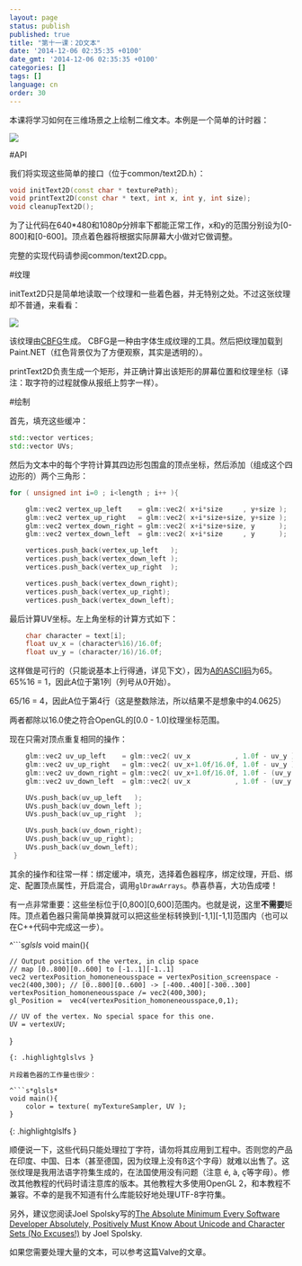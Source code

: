 ```yaml
---
layout: page
status: publish
published: true
title: "第十一课：2D文本"
date: '2014-12-06 02:35:35 +0100'
date_gmt: '2014-12-06 02:35:35 +0100'
categories: []
tags: []
language: cn
order: 30
---
```


本课将学习如何在三维场景之上绘制二维文本。本例是一个简单的计时器：

![]({{site.baseurl}}/assets/images/tuto-11-2d-text/clock.png)


#API

我们将实现这些简单的接口（位于common/text2D.h）：

``` cpp
void initText2D(const char * texturePath);
void printText2D(const char * text, int x, int y, int size);
void cleanupText2D();
```

为了让代码在640*480和1080p分辨率下都能正常工作，x和y的范围分别设为[0-800]和[0-600]。顶点着色器将根据实际屏幕大小做对它做调整。

完整的实现代码请参阅common/text2D.cpp。

#纹理

initText2D只是简单地读取一个纹理和一些着色器，并无特别之处。不过这张纹理却不普通，来看看：

![]({{site.baseurl}}/assets/images/tuto-11-2d-text/fontalpha.png)


该纹理由[CBFG](http://www.codehead.co.uk/cbfg/)生成。 CBFG是一种由字体生成纹理的工具。然后把纹理加载到Paint.NET（红色背景仅为了方便观察，其实是透明的）。

printText2D负责生成一个矩形，并正确计算出该矩形的屏幕位置和纹理坐标（译注：取字符的过程就像从报纸上剪字一样）。

#绘制

首先，填充这些缓冲：

``` cpp
std::vector vertices;
std::vector UVs;
```

然后为文本中的每个字符计算其四边形包围盒的顶点坐标，然后添加（组成这个四边形的）两个三角形：

``` cpp
for ( unsigned int i=0 ; i<length ; i++ ){

    glm::vec2 vertex_up_left    = glm::vec2( x+i*size     , y+size );
    glm::vec2 vertex_up_right   = glm::vec2( x+i*size+size, y+size );
    glm::vec2 vertex_down_right = glm::vec2( x+i*size+size, y      );
    glm::vec2 vertex_down_left  = glm::vec2( x+i*size     , y      );

    vertices.push_back(vertex_up_left   );
    vertices.push_back(vertex_down_left );
    vertices.push_back(vertex_up_right  );

    vertices.push_back(vertex_down_right);
    vertices.push_back(vertex_up_right);
    vertices.push_back(vertex_down_left);
```

最后计算UV坐标。左上角坐标的计算方式如下：

``` cpp
    char character = text[i];
    float uv_x = (character%16)/16.0f;
    float uv_y = (character/16)/16.0f;
```

这样做是可行的（只能说基本上行得通，详见下文），因为[A的ASCII码](http://www.asciitable.com/)为65。
65%16 = 1，因此A位于第1列（列号从0开始）。

65/16 = 4，因此A位于第4行（这是整数除法，所以结果不是想象中的4.0625）

两者都除以16.0使之符合OpenGL的[0.0 - 1.0]纹理坐标范围。

现在只需对顶点重复相同的操作：

``` cpp
    glm::vec2 uv_up_left    = glm::vec2( uv_x           , 1.0f - uv_y );
    glm::vec2 uv_up_right   = glm::vec2( uv_x+1.0f/16.0f, 1.0f - uv_y );
    glm::vec2 uv_down_right = glm::vec2( uv_x+1.0f/16.0f, 1.0f - (uv_y + 1.0f/16.0f) );
    glm::vec2 uv_down_left  = glm::vec2( uv_x           , 1.0f - (uv_y + 1.0f/16.0f) );

    UVs.push_back(uv_up_left   );
    UVs.push_back(uv_down_left );
    UVs.push_back(uv_up_right  );

    UVs.push_back(uv_down_right);
    UVs.push_back(uv_up_right);
    UVs.push_back(uv_down_left);
 }
```

其余的操作和往常一样：绑定缓冲，填充，选择着色器程序，绑定纹理，开启、绑定、配置顶点属性，开启混合，调用`glDrawArrays`。恭喜恭喜，大功告成喽！

有一点非常重要：这些坐标位于[0,800][0,600]范围内。也就是说，这里**不需要**矩阵。顶点着色器只需简单换算就可以把这些坐标转换到[-1,1][-1,1]范围内（也可以在C++代码中完成这一步）。

^```s*glsls*
void main(){

    // Output position of the vertex, in clip space
    // map [0..800][0..600] to [-1..1][-1..1]
    vec2 vertexPosition_homoneneousspace = vertexPosition_screenspace - vec2(400,300); // [0..800][0..600] -> [-400..400][-300..300]
    vertexPosition_homoneneousspace /= vec2(400,300);
    gl_Position =  vec4(vertexPosition_homoneneousspace,0,1);

    // UV of the vertex. No special space for this one.
    UV = vertexUV;
}
```
{: .highlightglslvs }

片段着色器的工作量也很少：

^```s*glsls*
void main(){
    color = texture( myTextureSampler, UV );
}
```
{: .highlightglslfs }

顺便说一下，这些代码只能处理拉丁字符，请勿将其应用到工程中。否则您的产品在印度、中国、日本（甚至德国，因为纹理上没有&szlig;这个字母）就难以出售了。这张纹理是我用法语字符集生成的，在法国使用没有问题（注意 &eacute;, &agrave;, &ccedil;等字母）。修改其他教程的代码时请注意库的版本。其他教程大多使用OpenGL 2，和本教程不兼容。不幸的是我不知道有什么库能较好地处理UTF-8字符集。

另外，建议您阅读Joel Spolsky写的[The Absolute Minimum Every Software Developer Absolutely, Positively Must Know About Unicode and Character Sets (No Excuses!)](http://www.joelonsoftware.com/articles/Unicode.html) by Joel Spolsky.

如果您需要处理大量的文本，可以参考这篇<a>Valve的文章</a>。

